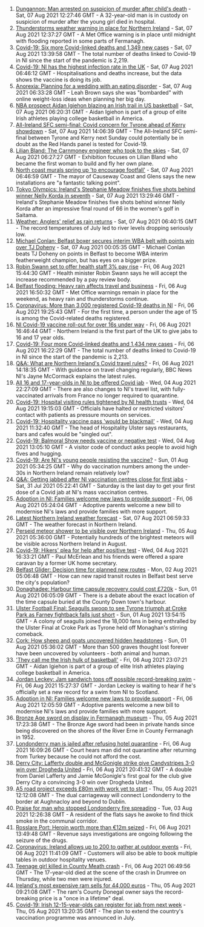 1. [Dungannon: Man arrested on suspicion of murder after child's death](https://www.bbc.co.uk/news/uk-northern-ireland-58127275) - Sat, 07 Aug 2021 12:27:46 GMT - A 32-year-old man is in custody on suspicion of murder after the young girl died in hospital.
2. [Thunderstorms weather warning in place for Northern Ireland](https://www.bbc.co.uk/news/uk-northern-ireland-58127271) - Sat, 07 Aug 2021 12:37:27 GMT - A Met Office warning is in place until midnight with flooding reported in some parts of Fermanagh.
3. [Covid-19: Six more Covid-linked deaths and 1,349 new cases](https://www.bbc.co.uk/news/uk-northern-ireland-58127380) - Sat, 07 Aug 2021 13:39:58 GMT - The total number of deaths linked to Covid-19 in NI since the start of the pandemic is 2,219.
4. [Covid-19: NI has the highest infection rate in the UK](https://www.bbc.co.uk/news/world-europe-58124142) - Sat, 07 Aug 2021 06:46:12 GMT - Hospitalisations and deaths increase, but the data shows the vaccine is doing its job.
5. [Anorexia: Planning for a wedding with an eating disorder](https://www.bbc.co.uk/news/uk-northern-ireland-57841203) - Sat, 07 Aug 2021 06:33:28 GMT - Leah Brown says she was "bombarded" with online weight-loss ideas when planning her big day.
6. [NBA prospect Aidan Igiehon blazing an Irish trail in US basketball](https://www.bbc.co.uk/news/world-europe-58017675) - Sat, 07 Aug 2021 06:20:31 GMT - Aidan Igiehon is part of a group of elite Irish athletes playing college basketball in America.
7. [All-Ireland SFC semi-final: Covid concern for Tyrone ahead of Kerry showdown](https://www.bbc.co.uk/sport/gaelic-games/58130435) - Sat, 07 Aug 2021 14:06:39 GMT - The All-Ireland SFC semi-final between Tyrone and Kerry next Sunday could potentially be in doubt as the Red Hands panel is tested for Covid-19.
8. [Lilian Bland: The Carnmoney engineer who took to the skies](https://www.bbc.co.uk/news/uk-northern-ireland-58060274) - Sat, 07 Aug 2021 06:27:27 GMT - Exhibition focuses on Lilian Bland who became the first woman to build and fly her own plane.
9. [North coast murals spring up 'to encourage footfall'](https://www.bbc.co.uk/news/uk-northern-ireland-58112419) - Sat, 07 Aug 2021 06:46:59 GMT - The mayor of Causeway Coast and Glens says the new installations are "a fantastic talking point".
10. [Tokyo Olympics: Ireland's Stephanie Meadow finishes five shots behind winner Nelly Korda in seventh](https://www.bbc.co.uk/sport/olympics/58126752) - Sat, 07 Aug 2021 13:29:46 GMT - Ireland's Stephanie Meadow finishes five shots behind winner Nelly Korda after an impressive final round of 66 in the women's golf in Saitama.
11. [Weather: Anglers' relief as rain returns](https://www.bbc.co.uk/news/uk-northern-ireland-58115345) - Sat, 07 Aug 2021 06:40:15 GMT - The record temperatures of July led to river levels dropping seriously low.
12. [Michael Conlan: Belfast boxer secures interim WBA belt with points win over TJ Doheny](https://www.bbc.co.uk/sport/boxing/58124639) - Sat, 07 Aug 2021 00:05:35 GMT - Michael Conlan beats TJ Doheny on points in Belfast to become WBA interim featherweight champion, but has eyes on a bigger prize.
13. [Robin Swann set to offer health staff 3% pay rise](https://www.bbc.co.uk/news/uk-northern-ireland-58114231) - Fri, 06 Aug 2021 15:44:30 GMT - Health minister Robin Swann says he will accept the increase recommended by a pay review body.
14. [Belfast flooding: Heavy rain affects travel and business](https://www.bbc.co.uk/news/uk-northern-ireland-58116693) - Fri, 06 Aug 2021 16:50:32 GMT - Met Office warnings remain in place for the weekend, as heavy rain and thunderstorms continue.
15. [Coronavirus: More than 3,000 registered Covid-19 deaths in NI](https://www.bbc.co.uk/news/uk-northern-ireland-58112415) - Fri, 06 Aug 2021 19:25:43 GMT - For the first time, a person under the age of 15 is among the Covid-related deaths registered.
16. [NI Covid-19 vaccine roll-out for over 16s under way](https://www.bbc.co.uk/news/uk-northern-ireland-58105372) - Fri, 06 Aug 2021 16:46:44 GMT - Northern Ireland is the first part of the UK to give jabs to 16 and 17 year olds.
17. [Covid-19: Four more Covid-linked deaths and 1,434 new cases](https://www.bbc.co.uk/news/uk-northern-ireland-58119813) - Fri, 06 Aug 2021 16:22:29 GMT - The total number of deaths linked to Covid-19 in NI since the start of the pandemic is 2,213.
18. [Q&A: What are Northern Ireland's Covid travel rules?](https://www.bbc.co.uk/news/uk-northern-ireland-56833342) - Fri, 06 Aug 2021 14:18:35 GMT - With guidance on travel changing regularly, BBC News NI's Jayne McCormack explains the latest rules.
19. [All 16 and 17-year-olds in NI to be offered Covid jab](https://www.bbc.co.uk/news/uk-northern-ireland-58090121) - Wed, 04 Aug 2021 22:27:09 GMT - There are also changes to NI's travel list, with fully-vaccinated arrivals from France no longer required to quarantine.
20. [Covid-19: Hospital visiting rules tightened by NI health trusts](https://www.bbc.co.uk/news/uk-northern-ireland-58088267) - Wed, 04 Aug 2021 19:15:03 GMT - Officials have halted or restricted visitors' contact with patients as pressure mounts on services.
21. [Covid-19: Hospitality vaccine pass 'would be blackmail'](https://www.bbc.co.uk/news/uk-northern-ireland-58084640) - Wed, 04 Aug 2021 11:32:40 GMT - The head of Hospitality Ulster says restaurants, bars and cafes would be "singled out".
22. [Covid-19: Balmoral Show needs vaccine or negative test](https://www.bbc.co.uk/news/uk-northern-ireland-58088145) - Wed, 04 Aug 2021 13:05:10 GMT - A visitor code of conduct asks people to avoid high fives and hugging.
23. [Covid-19: Are NI's young people resisting the vaccine?](https://www.bbc.co.uk/news/uk-northern-ireland-57975927) - Sun, 01 Aug 2021 05:34:25 GMT - Why do vaccination numbers among the under-30s in Northern Ireland remain relatively low?
24. [Q&A: Getting jabbed after NI vaccination centres close for first jabs](https://www.bbc.co.uk/news/uk-northern-ireland-politics-57986801) - Sat, 31 Jul 2021 05:22:41 GMT - Saturday is the last day to get your first dose of a Covid jab at NI's mass vaccination centres.
25. [Adoption in NI: Families welcome new laws to provide support](https://www.bbc.co.uk/news/uk-northern-ireland-politics-56324095) - Fri, 06 Aug 2021 05:24:04 GMT - Adoptive parents welcome a new bill to modernise NI's laws and provide families with more support.
26. [Latest Northern Ireland weather forecast](https://www.bbc.co.uk/news/uk-northern-ireland-26018439) - Sat, 07 Aug 2021 06:59:33 GMT - The weather forecast in Northern Ireland.
27. [Perseid meteor shower to be visible over Northern Ireland](https://www.bbc.co.uk/news/uk-northern-ireland-58090973) - Thu, 05 Aug 2021 05:36:00 GMT - Potentially hundreds of the brightest meteors will be visible across Northern Ireland in August.
28. [Covid-19: Hikers' plea for help after positive test](https://www.bbc.co.uk/news/uk-northern-ireland-58075183) - Wed, 04 Aug 2021 16:33:21 GMT - Paul McErlean and his friends were offered a spare caravan by a former UK home secretary.
29. [Belfast Glider: Decision time for planned new routes](https://www.bbc.co.uk/news/uk-northern-ireland-politics-58005194) - Mon, 02 Aug 2021 05:06:48 GMT - How can new rapid transit routes in Belfast best serve the city's population?
30. [Donaghadee: Harbour time capsule recovery could cost £720k](https://www.bbc.co.uk/news/uk-northern-ireland-58034552) - Sun, 01 Aug 2021 06:05:09 GMT - There is a debate about the exact location of the time capsule buried at the County Down town's harbour.
31. [Ulster Football Final: Seagulls swoop to see Tyrone triumph at Croke Park as Farney fightback falls just short](https://www.bbc.co.uk/sport/gaelic-games/58047181) - Sun, 01 Aug 2021 13:54:15 GMT - A colony of seagulls joined the 18,000 fans in being enthralled by the Ulster Final at Croke Park as Tyrone held off Monaghan's stirring comeback.
32. [Cork: How sheep and goats uncovered hidden headstones](https://www.bbc.co.uk/news/world-europe-58026027) - Sun, 01 Aug 2021 05:36:02 GMT - More than 500 graves thought lost forever have been uncovered by volunteers - both animal and human.
33. ['They call me the Irish hulk of basketball'](https://www.bbc.co.uk/news/world-europe-58017676) - Fri, 06 Aug 2021 23:07:21 GMT - Aidan Igiehon is part of a group of elite Irish athletes playing college basketball in America.
34. [Jordan Leckey: Jam sandwich tops off possible record-breaking swim](https://www.bbc.co.uk/news/uk-northern-ireland-58121247) - Fri, 06 Aug 2021 15:27:37 GMT - Jordan Leckey is waiting to hear if he's officially set a new record for a swim from NI to Scotland.
35. [Adoption in NI: Families welcome new laws to provide support](https://www.bbc.co.uk/news/uk-northern-ireland-58117985) - Fri, 06 Aug 2021 12:05:59 GMT - Adoptive parents welcome a new bill to modernise NI's laws and provide families with more support.
36. [Bronze Age sword on display in Fermanagh museum](https://www.bbc.co.uk/news/uk-northern-ireland-58093268) - Thu, 05 Aug 2021 17:23:38 GMT - The Bronze Age sword had been in private hands since being discovered on the shores of the River Erne in County Fermanagh in 1952.
37. [Londonderry man is jailed after refusing hotel quarantine](https://www.bbc.co.uk/news/uk-northern-ireland-foyle-west-58119663) - Fri, 06 Aug 2021 16:09:26 GMT - Court hears man did not quarantine after returning from Turkey because he could not afford the cost.
38. [Derry City: Lafferty double and McGonigle strike give Candystripes 3-0 win over Drogheda United](https://www.bbc.co.uk/sport/football/58123999) - Fri, 06 Aug 2021 20:41:32 GMT - A double from Daniel Lafferty and Jamie McGonigle's first goal for the club give Derry City a convincing 3-0 win over Drogheda United.
39. [A5 road project exceeds £80m with work yet to start](https://www.bbc.co.uk/news/uk-northern-ireland-58090116) - Thu, 05 Aug 2021 12:12:08 GMT - The dual carriageway will connect Londonderry to the border at Aughnacloy and beyond to Dublin.
40. [Praise for man who stopped Londonderry fire spreading](https://www.bbc.co.uk/news/uk-northern-ireland-foyle-west-58057183) - Tue, 03 Aug 2021 12:26:38 GMT - A resident of the flats says he awoke to find thick smoke in the communal corridor.
41. [Rosslare Port: Heroin worth more than €12m seized](https://www.bbc.co.uk/news/world-europe-58113729) - Fri, 06 Aug 2021 13:49:48 GMT - Revenue says investigations are ongoing following the seizure of the drugs.
42. [Coronavirus: Ireland allows up to 200 to gather at outdoor events](https://www.bbc.co.uk/news/world-europe-58116692) - Fri, 06 Aug 2021 11:41:09 GMT - Customers will also be able to book multiple tables in outdoor hospitality venues.
43. [Teenage girl killed in County Meath crash](https://www.bbc.co.uk/news/world-europe-58112411) - Fri, 06 Aug 2021 06:49:56 GMT - The 17-year-old died at the scene of the crash in Drumree on Thursday, while two men were injured.
44. [Ireland's most expensive ram sells for 44,000 euros](https://www.bbc.co.uk/news/uk-northern-ireland-foyle-west-58098328) - Thu, 05 Aug 2021 09:21:08 GMT - The ram's County Donegal owner says the record-breaking price is a "once in a lifetime" deal.
45. [Covid-19: Irish 12-15-year-olds can register for jab from next week](https://www.bbc.co.uk/news/world-europe-58102051) - Thu, 05 Aug 2021 13:20:35 GMT - The plan to extend the country's vaccination programme was announced in July.

